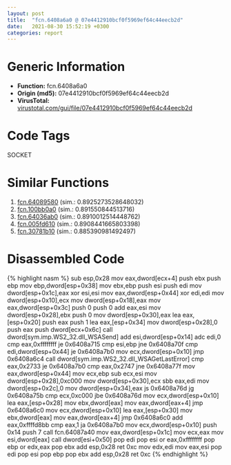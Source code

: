 ```yaml
---
layout: post
title:  "fcn.6408a6a0 @ 07e4412910bcf0f5969ef64c44eecb2d"
date:   2021-08-30 15:52:19 +0300
categories: report
---
```


# Generic Information
- **Function:** fcn.6408a6a0
- **Origin (md5):** 07e4412910bcf0f5969ef64c44eecb2d
- **VirusTotal:** [virustotal.com/gui/file/07e4412910bcf0f5969ef64c44eecb2d][virustotal_ref]

# Code Tags
<span class="tag" id="SOCKET">SOCKET</span>


# Similar Functions

1. [fcn.64089580][similar_1_ref] (sim.: 0.8925273528648032)
2. [fcn.100bb0a0][similar_2_ref] (sim.: 0.891550844513716)
3. [fcn.64036ab0][similar_3_ref] (sim.: 0.8910012514448762)
4. [fcn.005fd610][similar_4_ref] (sim.: 0.8908441665803398)
5. [fcn.30781b10][similar_5_ref] (sim.: 0.885390981492497)


# Disassembled Code

{% highlight nasm %}
sub esp,0x28
mov eax,dword[ecx+4]
push ebx
push ebp
mov ebp,dword[esp+0x38]
mov ebx,ebp
push esi
push edi
mov dword[esp+0x1c],eax
xor esi,esi
mov eax,dword[esp+0x44]
xor edi,edi
mov dword[esp+0x10],ecx
mov dword[esp+0x18],eax
mov eax,dword[esp+0x3c]
push 0
push 0
add eax,esi
mov dword[esp+0x28],ebx
push 0
mov dword[esp+0x30],eax
lea eax,[esp+0x20]
push eax
push 1
lea eax,[esp+0x34]
mov dword[esp+0x28],0
push eax
push dword[ecx+0x6c]
call dword[sym.imp.WS2_32.dll_WSASend]
add esi,dword[esp+0x14]
adc edi,0
cmp eax,0xffffffff
je 0x6408a715
cmp esi,ebp
jne 0x6408a70f
cmp edi,dword[esp+0x44]
je 0x6408a7b0
mov ecx,dword[esp+0x10]
jmp 0x6408a6c4
call dword[sym.imp.WS2_32.dll_WSAGetLastError]
cmp eax,0x2733
je 0x6408a7b0
cmp eax,0x2747
jne 0x6408a77f
mov eax,dword[esp+0x44]
mov ecx,ebp
sub ecx,esi
mov dword[esp+0x28],0xc000
mov dword[esp+0x30],ecx
sbb eax,edi
mov dword[esp+0x2c],0
mov dword[esp+0x34],eax
js 0x6408a76d
jg 0x6408a75b
cmp ecx,0xc000
jbe 0x6408a76d
mov ecx,dword[esp+0x10]
lea eax,[esp+0x28]
mov ebx,dword[eax]
mov eax,dword[eax+4]
jmp 0x6408a6c0
mov ecx,dword[esp+0x10]
lea eax,[esp+0x30]
mov ebx,dword[eax]
mov eax,dword[eax+4]
jmp 0x6408a6c0
add eax,0xffffd8bb
cmp eax,1
ja 0x6408a7b0
mov ecx,dword[esp+0x10]
push 0x14
push 7
call fcn.64087a40
mov eax,dword[esp+0x1c]
mov ecx,eax
mov esi,dword[eax]
call dword[esi+0x50]
pop edi
pop esi
or eax,0xffffffff
pop ebp
or edx,eax
pop ebx
add esp,0x28
ret 0xc
mov edx,edi
mov eax,esi
pop edi
pop esi
pop ebp
pop ebx
add esp,0x28
ret 0xc
{% endhighlight %}


[similar_1_ref]: /report/fcn.64089580@07e4412910bcf0f5969ef64c44eecb2d
[similar_2_ref]: /report/fcn.100bb0a0@89dc67d2f980e8488f97b1bf8cb24258
[similar_3_ref]: /report/fcn.64036ab0@07e4412910bcf0f5969ef64c44eecb2d
[similar_4_ref]: /report/fcn.005fd610@52d540e8e13e0f0bbb8946b2363a382d
[similar_5_ref]: /report/fcn.30781b10@e0efd357fccc8f4e2c059b0b54118ba8
[virustotal_ref]: https://www.virustotal.com/gui/file/07e4412910bcf0f5969ef64c44eecb2d